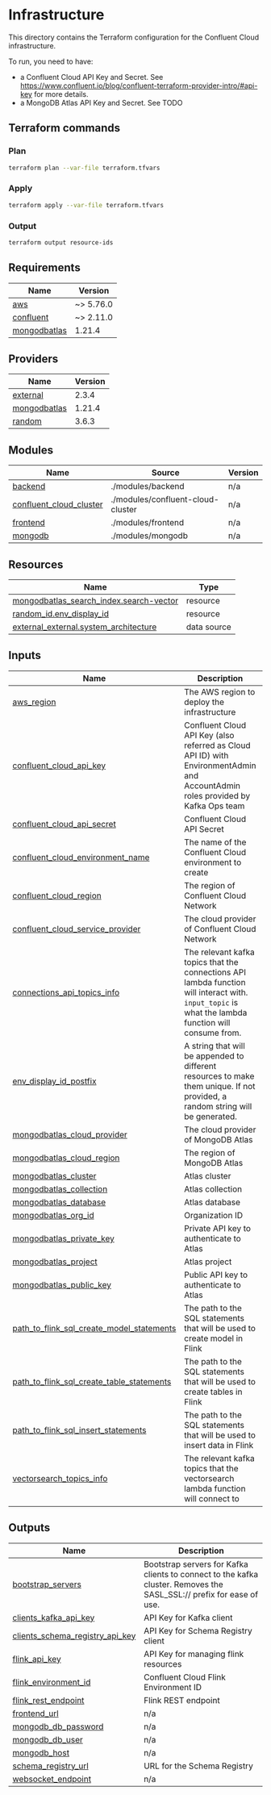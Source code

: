 # Infrastructure

This directory contains the Terraform configuration for the Confluent Cloud infrastructure. 

To run, you need to have:
- a Confluent Cloud API Key and Secret. See https://www.confluent.io/blog/confluent-terraform-provider-intro/#api-key for more details.
- a MongoDB Atlas API Key and Secret. See TODO

## Terraform commands 

### Plan

```bash
terraform plan --var-file terraform.tfvars
```

### Apply

```bash
terraform apply --var-file terraform.tfvars
```

### Output

```bash
terraform output resource-ids
```

<!-- BEGINNING OF PRE-COMMIT-TERRAFORM DOCS HOOK -->
## Requirements

| Name | Version |
|------|---------|
| <a name="requirement_aws"></a> [aws](#requirement\_aws) | ~> 5.76.0 |
| <a name="requirement_confluent"></a> [confluent](#requirement\_confluent) | ~> 2.11.0 |
| <a name="requirement_mongodbatlas"></a> [mongodbatlas](#requirement\_mongodbatlas) | 1.21.4 |

## Providers

| Name | Version |
|------|---------|
| <a name="provider_external"></a> [external](#provider\_external) | 2.3.4 |
| <a name="provider_mongodbatlas"></a> [mongodbatlas](#provider\_mongodbatlas) | 1.21.4 |
| <a name="provider_random"></a> [random](#provider\_random) | 3.6.3 |

## Modules

| Name | Source | Version |
|------|--------|---------|
| <a name="module_backend"></a> [backend](#module\_backend) | ./modules/backend | n/a |
| <a name="module_confluent_cloud_cluster"></a> [confluent\_cloud\_cluster](#module\_confluent\_cloud\_cluster) | ./modules/confluent-cloud-cluster | n/a |
| <a name="module_frontend"></a> [frontend](#module\_frontend) | ./modules/frontend | n/a |
| <a name="module_mongodb"></a> [mongodb](#module\_mongodb) | ./modules/mongodb | n/a |

## Resources

| Name | Type |
|------|------|
| [mongodbatlas_search_index.search-vector](https://registry.terraform.io/providers/mongodb/mongodbatlas/1.21.4/docs/resources/search_index) | resource |
| [random_id.env_display_id](https://registry.terraform.io/providers/hashicorp/random/latest/docs/resources/id) | resource |
| [external_external.system_architecture](https://registry.terraform.io/providers/hashicorp/external/latest/docs/data-sources/external) | data source |

## Inputs

| Name | Description | Type | Default | Required |
|------|-------------|------|---------|:--------:|
| <a name="input_aws_region"></a> [aws\_region](#input\_aws\_region) | The AWS region to deploy the infrastructure | `string` | n/a | yes |
| <a name="input_confluent_cloud_api_key"></a> [confluent\_cloud\_api\_key](#input\_confluent\_cloud\_api\_key) | Confluent Cloud API Key (also referred as Cloud API ID) with EnvironmentAdmin and AccountAdmin roles provided by Kafka Ops team | `string` | n/a | yes |
| <a name="input_confluent_cloud_api_secret"></a> [confluent\_cloud\_api\_secret](#input\_confluent\_cloud\_api\_secret) | Confluent Cloud API Secret | `string` | n/a | yes |
| <a name="input_confluent_cloud_environment_name"></a> [confluent\_cloud\_environment\_name](#input\_confluent\_cloud\_environment\_name) | The name of the Confluent Cloud environment to create | `string` | `"genai-quickstart"` | no |
| <a name="input_confluent_cloud_region"></a> [confluent\_cloud\_region](#input\_confluent\_cloud\_region) | The region of Confluent Cloud Network | `string` | n/a | yes |
| <a name="input_confluent_cloud_service_provider"></a> [confluent\_cloud\_service\_provider](#input\_confluent\_cloud\_service\_provider) | The cloud provider of Confluent Cloud Network | `string` | `"AWS"` | no |
| <a name="input_connections_api_topics_info"></a> [connections\_api\_topics\_info](#input\_connections\_api\_topics\_info) | The relevant kafka topics that the connections API lambda function will interact with. `input_topic` is what the lambda function will consume from. | <pre>object({<br/>    input_topic = string<br/>  })</pre> | <pre>{<br/>  "input_topic": "chat_output"<br/>}</pre> | no |
| <a name="input_env_display_id_postfix"></a> [env\_display\_id\_postfix](#input\_env\_display\_id\_postfix) | A string that will be appended to different resources to make them unique. If not provided, a random string will be generated. | `string` | `null` | no |
| <a name="input_mongodbatlas_cloud_provider"></a> [mongodbatlas\_cloud\_provider](#input\_mongodbatlas\_cloud\_provider) | The cloud provider of MongoDB Atlas | `string` | `"AWS"` | no |
| <a name="input_mongodbatlas_cloud_region"></a> [mongodbatlas\_cloud\_region](#input\_mongodbatlas\_cloud\_region) | The region of MongoDB Atlas | `string` | n/a | yes |
| <a name="input_mongodbatlas_cluster"></a> [mongodbatlas\_cluster](#input\_mongodbatlas\_cluster) | Atlas cluster | `string` | `"genai"` | no |
| <a name="input_mongodbatlas_collection"></a> [mongodbatlas\_collection](#input\_mongodbatlas\_collection) | Atlas collection | `string` | `"products_summarized_with_embeddings"` | no |
| <a name="input_mongodbatlas_database"></a> [mongodbatlas\_database](#input\_mongodbatlas\_database) | Atlas database | `string` | `"genai"` | no |
| <a name="input_mongodbatlas_org_id"></a> [mongodbatlas\_org\_id](#input\_mongodbatlas\_org\_id) | Organization ID | `string` | n/a | yes |
| <a name="input_mongodbatlas_private_key"></a> [mongodbatlas\_private\_key](#input\_mongodbatlas\_private\_key) | Private API key to authenticate to Atlas | `string` | n/a | yes |
| <a name="input_mongodbatlas_project"></a> [mongodbatlas\_project](#input\_mongodbatlas\_project) | Atlas project | `string` | `"GenAI-Quickstart"` | no |
| <a name="input_mongodbatlas_public_key"></a> [mongodbatlas\_public\_key](#input\_mongodbatlas\_public\_key) | Public API key to authenticate to Atlas | `string` | n/a | yes |
| <a name="input_path_to_flink_sql_create_model_statements"></a> [path\_to\_flink\_sql\_create\_model\_statements](#input\_path\_to\_flink\_sql\_create\_model\_statements) | The path to the SQL statements that will be used to create model in Flink | `string` | `null` | no |
| <a name="input_path_to_flink_sql_create_table_statements"></a> [path\_to\_flink\_sql\_create\_table\_statements](#input\_path\_to\_flink\_sql\_create\_table\_statements) | The path to the SQL statements that will be used to create tables in Flink | `string` | `null` | no |
| <a name="input_path_to_flink_sql_insert_statements"></a> [path\_to\_flink\_sql\_insert\_statements](#input\_path\_to\_flink\_sql\_insert\_statements) | The path to the SQL statements that will be used to insert data in Flink | `string` | `null` | no |
| <a name="input_vectorsearch_topics_info"></a> [vectorsearch\_topics\_info](#input\_vectorsearch\_topics\_info) | The relevant kafka topics that the vectorsearch lambda function will connect to | <pre>object({<br/>    input_topic  = string<br/>    output_topic = string<br/>  })</pre> | <pre>{<br/>  "input_topic": "chat_input_embeddings",<br/>  "output_topic": "chat_input_with_products"<br/>}</pre> | no |

## Outputs

| Name | Description |
|------|-------------|
| <a name="output_bootstrap_servers"></a> [bootstrap\_servers](#output\_bootstrap\_servers) | Bootstrap servers for Kafka clients to connect to the kafka cluster. Removes the SASL\_SSL:// prefix for ease of use. |
| <a name="output_clients_kafka_api_key"></a> [clients\_kafka\_api\_key](#output\_clients\_kafka\_api\_key) | API Key for Kafka client |
| <a name="output_clients_schema_registry_api_key"></a> [clients\_schema\_registry\_api\_key](#output\_clients\_schema\_registry\_api\_key) | API Key for Schema Registry client |
| <a name="output_flink_api_key"></a> [flink\_api\_key](#output\_flink\_api\_key) | API Key for managing flink resources |
| <a name="output_flink_environment_id"></a> [flink\_environment\_id](#output\_flink\_environment\_id) | Confluent Cloud Flink Environment ID |
| <a name="output_flink_rest_endpoint"></a> [flink\_rest\_endpoint](#output\_flink\_rest\_endpoint) | Flink REST endpoint |
| <a name="output_frontend_url"></a> [frontend\_url](#output\_frontend\_url) | n/a |
| <a name="output_mongodb_db_password"></a> [mongodb\_db\_password](#output\_mongodb\_db\_password) | n/a |
| <a name="output_mongodb_db_user"></a> [mongodb\_db\_user](#output\_mongodb\_db\_user) | n/a |
| <a name="output_mongodb_host"></a> [mongodb\_host](#output\_mongodb\_host) | n/a |
| <a name="output_schema_registry_url"></a> [schema\_registry\_url](#output\_schema\_registry\_url) | URL for the Schema Registry |
| <a name="output_websocket_endpoint"></a> [websocket\_endpoint](#output\_websocket\_endpoint) | n/a |
<!-- END OF PRE-COMMIT-TERRAFORM DOCS HOOK -->

